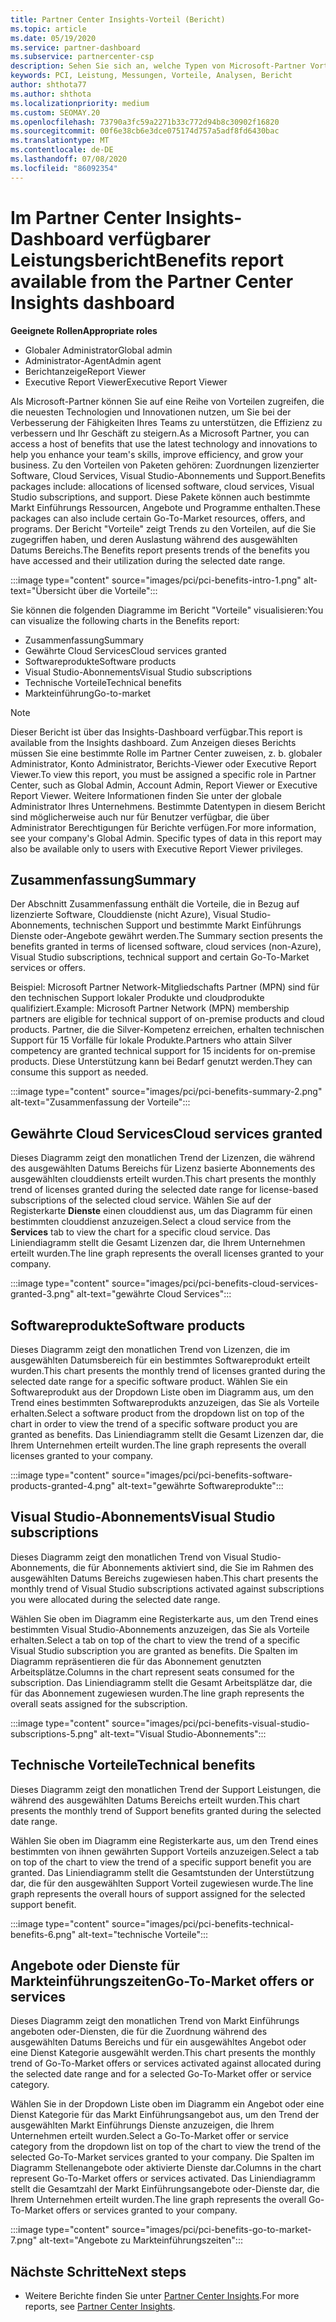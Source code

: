 ```yaml
---
title: Partner Center Insights-Vorteil (Bericht)
ms.topic: article
ms.date: 05/19/2020
ms.service: partner-dashboard
ms.subservice: partnercenter-csp
description: Sehen Sie sich an, welche Typen von Microsoft-Partner Vorteilen Sie erhalten haben, um Ihr Unternehmen zu erweitern, die Effizienz zu verbessern und die Fähigkeiten Ihres Teams zu Verb
keywords: PCI, Leistung, Messungen, Vorteile, Analysen, Bericht
author: shthota77
ms.author: shthota
ms.localizationpriority: medium
ms.custom: SEOMAY.20
ms.openlocfilehash: 73790a3fc59a2271b33c772d94b8c30902f16820
ms.sourcegitcommit: 00f6e38cb6e3dce075174d757a5adf8fd6430bac
ms.translationtype: MT
ms.contentlocale: de-DE
ms.lasthandoff: 07/08/2020
ms.locfileid: "86092354"
---
```

# <a name="benefits-report-available-from-the-partner-center-insights-dashboard"></a><span data-ttu-id="00dfb-104">Im Partner Center Insights-Dashboard verfügbarer Leistungsbericht</span><span class="sxs-lookup"><span data-stu-id="00dfb-104">Benefits report available from the Partner Center Insights dashboard</span></span>

<span data-ttu-id="00dfb-105">**Geeignete Rollen**</span><span class="sxs-lookup"><span data-stu-id="00dfb-105">**Appropriate roles**</span></span>

- <span data-ttu-id="00dfb-106">Globaler Administrator</span><span class="sxs-lookup"><span data-stu-id="00dfb-106">Global admin</span></span>
- <span data-ttu-id="00dfb-107">Administrator-Agent</span><span class="sxs-lookup"><span data-stu-id="00dfb-107">Admin agent</span></span>
- <span data-ttu-id="00dfb-108">Berichtanzeige</span><span class="sxs-lookup"><span data-stu-id="00dfb-108">Report Viewer</span></span>
- <span data-ttu-id="00dfb-109">Executive Report Viewer</span><span class="sxs-lookup"><span data-stu-id="00dfb-109">Executive Report Viewer</span></span>

<span data-ttu-id="00dfb-110">Als Microsoft-Partner können Sie auf eine Reihe von Vorteilen zugreifen, die die neuesten Technologien und Innovationen nutzen, um Sie bei der Verbesserung der Fähigkeiten Ihres Teams zu unterstützen, die Effizienz zu verbessern und Ihr Geschäft zu steigern.</span><span class="sxs-lookup"><span data-stu-id="00dfb-110">As a Microsoft Partner, you can access a host of benefits that use the latest technology and innovations to help you enhance your team's skills, improve efficiency, and grow your business.</span></span> <span data-ttu-id="00dfb-111">Zu den Vorteilen von Paketen gehören: Zuordnungen lizenzierter Software, Cloud Services, Visual Studio-Abonnements und Support.</span><span class="sxs-lookup"><span data-stu-id="00dfb-111">Benefits packages include: allocations of licensed software, cloud services, Visual Studio subscriptions, and support.</span></span> <span data-ttu-id="00dfb-112">Diese Pakete können auch bestimmte Markt Einführungs Ressourcen, Angebote und Programme enthalten.</span><span class="sxs-lookup"><span data-stu-id="00dfb-112">These packages can also include certain Go-To-Market resources, offers, and programs.</span></span> <span data-ttu-id="00dfb-113">Der Bericht "Vorteile" zeigt Trends zu den Vorteilen, auf die Sie zugegriffen haben, und deren Auslastung während des ausgewählten Datums Bereichs.</span><span class="sxs-lookup"><span data-stu-id="00dfb-113">The Benefits report presents trends of the benefits you have accessed and their utilization during the selected date range.</span></span>

:::image type="content" source="images/pci/pci-benefits-intro-1.png" alt-text="Übersicht über die Vorteile":::

<span data-ttu-id="00dfb-115">Sie können die folgenden Diagramme im Bericht "Vorteile" visualisieren:</span><span class="sxs-lookup"><span data-stu-id="00dfb-115">You can visualize the following charts in the Benefits report:</span></span>

- <span data-ttu-id="00dfb-116">Zusammenfassung</span><span class="sxs-lookup"><span data-stu-id="00dfb-116">Summary</span></span>
- <span data-ttu-id="00dfb-117">Gewährte Cloud Services</span><span class="sxs-lookup"><span data-stu-id="00dfb-117">Cloud services granted</span></span>
- <span data-ttu-id="00dfb-118">Softwareprodukte</span><span class="sxs-lookup"><span data-stu-id="00dfb-118">Software products</span></span>
- <span data-ttu-id="00dfb-119">Visual Studio-Abonnements</span><span class="sxs-lookup"><span data-stu-id="00dfb-119">Visual Studio subscriptions</span></span>
- <span data-ttu-id="00dfb-120">Technische Vorteile</span><span class="sxs-lookup"><span data-stu-id="00dfb-120">Technical benefits</span></span>
- <span data-ttu-id="00dfb-121">Markteinführung</span><span class="sxs-lookup"><span data-stu-id="00dfb-121">Go-to-market</span></span>

 > [!NOTE]
 > <span data-ttu-id="00dfb-122">Dieser Bericht ist über das Insights-Dashboard verfügbar.</span><span class="sxs-lookup"><span data-stu-id="00dfb-122">This report is available from the Insights dashboard.</span></span> <span data-ttu-id="00dfb-123">Zum Anzeigen dieses Berichts müssen Sie eine bestimmte Rolle im Partner Center zuweisen, z. b. globaler Administrator, Konto Administrator, Berichts-Viewer oder Executive Report Viewer.</span><span class="sxs-lookup"><span data-stu-id="00dfb-123">To view this report, you must be assigned a specific role in Partner Center, such as Global Admin, Account Admin, Report Viewer or Executive Report Viewer.</span></span> <span data-ttu-id="00dfb-124">Weitere Informationen finden Sie unter der globale Administrator Ihres Unternehmens. Bestimmte Datentypen in diesem Bericht sind möglicherweise auch nur für Benutzer verfügbar, die über Administrator Berechtigungen für Berichte verfügen.</span><span class="sxs-lookup"><span data-stu-id="00dfb-124">For more information, see your company's Global Admin. Specific types of data in this report may also be available only to users with Executive Report Viewer privileges.</span></span>

## <a name="summary"></a><span data-ttu-id="00dfb-125">Zusammenfassung</span><span class="sxs-lookup"><span data-stu-id="00dfb-125">Summary</span></span>

<span data-ttu-id="00dfb-126">Der Abschnitt Zusammenfassung enthält die Vorteile, die in Bezug auf lizenzierte Software, Clouddienste (nicht Azure), Visual Studio-Abonnements, technischen Support und bestimmte Markt Einführungs Dienste oder-Angebote gewährt werden.</span><span class="sxs-lookup"><span data-stu-id="00dfb-126">The Summary section presents the benefits granted in terms of licensed software, cloud services (non-Azure), Visual Studio subscriptions, technical support and certain Go-To-Market services or offers.</span></span>

<span data-ttu-id="00dfb-127">Beispiel: Microsoft Partner Network-Mitgliedschafts Partner (MPN) sind für den technischen Support lokaler Produkte und cloudprodukte qualifiziert.</span><span class="sxs-lookup"><span data-stu-id="00dfb-127">Example: Microsoft Partner Network (MPN) membership partners are eligible for technical support of on-premise products and cloud products.</span></span> <span data-ttu-id="00dfb-128">Partner, die die Silver-Kompetenz erreichen, erhalten technischen Support für 15 Vorfälle für lokale Produkte.</span><span class="sxs-lookup"><span data-stu-id="00dfb-128">Partners who attain Silver competency are granted technical support for 15 incidents for on-premise products.</span></span> <span data-ttu-id="00dfb-129">Diese Unterstützung kann bei Bedarf genutzt werden.</span><span class="sxs-lookup"><span data-stu-id="00dfb-129">They can consume this support as needed.</span></span> 

:::image type="content" source="images/pci/pci-benefits-summary-2.png" alt-text="Zusammenfassung der Vorteile":::

## <a name="cloud-services-granted"></a><span data-ttu-id="00dfb-131">Gewährte Cloud Services</span><span class="sxs-lookup"><span data-stu-id="00dfb-131">Cloud services granted</span></span>

<span data-ttu-id="00dfb-132">Dieses Diagramm zeigt den monatlichen Trend der Lizenzen, die während des ausgewählten Datums Bereichs für Lizenz basierte Abonnements des ausgewählten clouddiensts erteilt wurden.</span><span class="sxs-lookup"><span data-stu-id="00dfb-132">This chart presents the monthly trend of licenses granted during the selected date range for license-based subscriptions of the selected cloud service.</span></span>
<span data-ttu-id="00dfb-133">Wählen Sie auf der Registerkarte **Dienste** einen clouddienst aus, um das Diagramm für einen bestimmten clouddienst anzuzeigen.</span><span class="sxs-lookup"><span data-stu-id="00dfb-133">Select a cloud service from the **Services** tab to view the chart for a specific cloud service.</span></span> <span data-ttu-id="00dfb-134">Das Liniendiagramm stellt die Gesamt Lizenzen dar, die Ihrem Unternehmen erteilt wurden.</span><span class="sxs-lookup"><span data-stu-id="00dfb-134">The line graph represents the overall licenses granted to your company.</span></span>

:::image type="content" source="images/pci/pci-benefits-cloud-services-granted-3.png" alt-text="gewährte Cloud Services":::

## <a name="software-products"></a><span data-ttu-id="00dfb-136">Softwareprodukte</span><span class="sxs-lookup"><span data-stu-id="00dfb-136">Software products</span></span>

<span data-ttu-id="00dfb-137">Dieses Diagramm zeigt den monatlichen Trend von Lizenzen, die im ausgewählten Datumsbereich für ein bestimmtes Softwareprodukt erteilt wurden.</span><span class="sxs-lookup"><span data-stu-id="00dfb-137">This chart presents the monthly trend of licenses granted during the selected date range for a specific software product.</span></span> <span data-ttu-id="00dfb-138">Wählen Sie ein Softwareprodukt aus der Dropdown Liste oben im Diagramm aus, um den Trend eines bestimmten Softwareprodukts anzuzeigen, das Sie als Vorteile erhalten.</span><span class="sxs-lookup"><span data-stu-id="00dfb-138">Select a software product from the dropdown list on top of the chart in order to view the trend of a specific software product you are granted as benefits.</span></span> <span data-ttu-id="00dfb-139">Das Liniendiagramm stellt die Gesamt Lizenzen dar, die Ihrem Unternehmen erteilt wurden.</span><span class="sxs-lookup"><span data-stu-id="00dfb-139">The line graph represents the overall licenses granted to your company.</span></span>

:::image type="content" source="images/pci/pci-benefits-software-products-granted-4.png" alt-text="gewährte Softwareprodukte":::

## <a name="visual-studio-subscriptions"></a><span data-ttu-id="00dfb-141">Visual Studio-Abonnements</span><span class="sxs-lookup"><span data-stu-id="00dfb-141">Visual Studio subscriptions</span></span>

<span data-ttu-id="00dfb-142">Dieses Diagramm zeigt den monatlichen Trend von Visual Studio-Abonnements, die für Abonnements aktiviert sind, die Sie im Rahmen des ausgewählten Datums Bereichs zugewiesen haben.</span><span class="sxs-lookup"><span data-stu-id="00dfb-142">This chart presents the monthly trend of Visual Studio subscriptions activated against subscriptions you were allocated during the selected date range.</span></span>

<span data-ttu-id="00dfb-143">Wählen Sie oben im Diagramm eine Registerkarte aus, um den Trend eines bestimmten Visual Studio-Abonnements anzuzeigen, das Sie als Vorteile erhalten.</span><span class="sxs-lookup"><span data-stu-id="00dfb-143">Select a tab on top of the chart to view the trend of a specific Visual Studio subscription you are granted as benefits.</span></span> <span data-ttu-id="00dfb-144">Die Spalten im Diagramm repräsentieren die für das Abonnement genutzten Arbeitsplätze.</span><span class="sxs-lookup"><span data-stu-id="00dfb-144">Columns in the chart represent seats consumed for the subscription.</span></span> <span data-ttu-id="00dfb-145">Das Liniendiagramm stellt die Gesamt Arbeitsplätze dar, die für das Abonnement zugewiesen wurden.</span><span class="sxs-lookup"><span data-stu-id="00dfb-145">The line graph represents the overall seats assigned for the subscription.</span></span>

:::image type="content" source="images/pci/pci-benefits-visual-studio-subscriptions-5.png" alt-text="Visual Studio-Abonnements":::

## <a name="technical-benefits"></a><span data-ttu-id="00dfb-147">Technische Vorteile</span><span class="sxs-lookup"><span data-stu-id="00dfb-147">Technical benefits</span></span>

<span data-ttu-id="00dfb-148">Dieses Diagramm zeigt den monatlichen Trend der Support Leistungen, die während des ausgewählten Datums Bereichs erteilt wurden.</span><span class="sxs-lookup"><span data-stu-id="00dfb-148">This chart presents the monthly trend of Support benefits granted during the selected date range.</span></span>

<span data-ttu-id="00dfb-149">Wählen Sie oben im Diagramm eine Registerkarte aus, um den Trend eines bestimmten von ihnen gewährten Support Vorteils anzuzeigen.</span><span class="sxs-lookup"><span data-stu-id="00dfb-149">Select a tab on top of the chart to view the trend of a specific support benefit you are granted.</span></span> <span data-ttu-id="00dfb-150">Das Liniendiagramm stellt die Gesamtstunden der Unterstützung dar, die für den ausgewählten Support Vorteil zugewiesen wurde.</span><span class="sxs-lookup"><span data-stu-id="00dfb-150">The line graph represents the overall hours of support assigned for the selected support benefit.</span></span>

:::image type="content" source="images/pci/pci-benefits-technical-benefits-6.png" alt-text="technische Vorteile":::

## <a name="go-to-market-offers-or-services"></a><span data-ttu-id="00dfb-152">Angebote oder Dienste für Markteinführungszeiten</span><span class="sxs-lookup"><span data-stu-id="00dfb-152">Go-To-Market offers or services</span></span>

<span data-ttu-id="00dfb-153">Dieses Diagramm zeigt den monatlichen Trend von Markt Einführungs angeboten oder-Diensten, die für die Zuordnung während des ausgewählten Datums Bereichs und für ein ausgewähltes Angebot oder eine Dienst Kategorie ausgewählt werden.</span><span class="sxs-lookup"><span data-stu-id="00dfb-153">This chart presents the monthly trend of Go-To-Market offers or services activated against allocated during the selected date range and for a selected Go-To-Market offer or service category.</span></span>

<span data-ttu-id="00dfb-154">Wählen Sie in der Dropdown Liste oben im Diagramm ein Angebot oder eine Dienst Kategorie für das Markt Einführungsangebot aus, um den Trend der ausgewählten Markt Einführungs Dienste anzuzeigen, die Ihrem Unternehmen erteilt wurden.</span><span class="sxs-lookup"><span data-stu-id="00dfb-154">Select a Go-To-Market offer or service category from the dropdown list on top of the chart to view the trend of the selected Go-To-Market services granted to your company.</span></span> <span data-ttu-id="00dfb-155">Die Spalten im Diagramm Stellenangebote oder aktivierte Dienste dar.</span><span class="sxs-lookup"><span data-stu-id="00dfb-155">Columns in the chart represent Go-To-Market offers or services activated.</span></span> <span data-ttu-id="00dfb-156">Das Liniendiagramm stellt die Gesamtzahl der Markt Einführungsangebote oder-Dienste dar, die Ihrem Unternehmen erteilt wurden.</span><span class="sxs-lookup"><span data-stu-id="00dfb-156">The line graph represents the overall Go-To-Market offers or services granted to your company.</span></span>

:::image type="content" source="images/pci/pci-benefits-go-to-market-7.png" alt-text="Angebote zu Markteinführungszeiten":::

## <a name="next-steps"></a><span data-ttu-id="00dfb-158">Nächste Schritte</span><span class="sxs-lookup"><span data-stu-id="00dfb-158">Next steps</span></span>

- <span data-ttu-id="00dfb-159">Weitere Berichte finden Sie unter [Partner Center Insights](partner-center-insights.md).</span><span class="sxs-lookup"><span data-stu-id="00dfb-159">For more reports, see [Partner Center Insights](partner-center-insights.md).</span></span>
